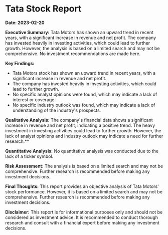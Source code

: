 **Tata Stock Report**
==========================
**Date: 2023-02-20**

**Executive Summary:**
Tata Motors has shown an upward trend in recent years, with a significant increase in revenue and net profit. The company has invested heavily in investing activities, which could lead to further growth. However, the analysis is based on a limited search and may not be comprehensive. No investment recommendations are made here.

**Key Findings:**
* Tata Motors stock has shown an upward trend in recent years, with a significant increase in revenue and net profit.
* The company has invested heavily in investing activities, which could lead to further growth.
* No specific analyst opinions were found, which may indicate a lack of interest or coverage.
* No specific industry outlook was found, which may indicate a lack of understanding of the industry's prospects.

**Qualitative Analysis:**
The company's financial data shows a significant increase in revenue and net profit, indicating a positive trend. The heavy investment in investing activities could lead to further growth. However, the lack of analyst opinions and industry outlook may indicate a need for further research.**

**Quantitative Analysis:**
No quantitative analysis was conducted due to the lack of a ticker symbol.

**Risk Assessment:**
The analysis is based on a limited search and may not be comprehensive. Further research is recommended before making any investment decisions.

**Final Thoughts:**
This report provides an objective analysis of Tata Motors' stock performance. However, it is based on a limited search and may not be comprehensive. Further research is recommended before making any investment decisions.

**Disclaimer:**
This report is for informational purposes only and should not be considered as investment advice. It is recommended to conduct thorough research and consult with a financial expert before making any investment decisions.
